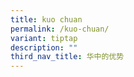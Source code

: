 ```yaml
---
title: kuo chuan
permalink: /kuo-chuan/
variant: tiptap
description: ""
third_nav_title: 华中的优势
---
```

